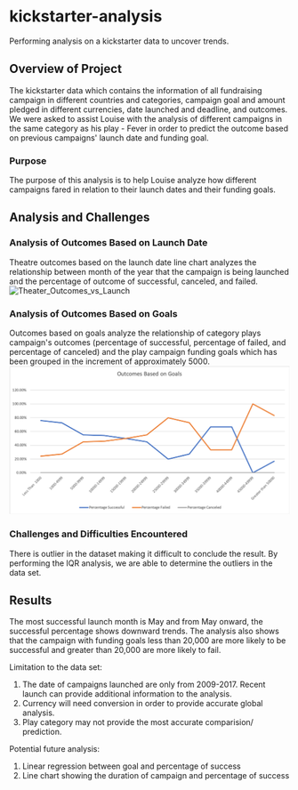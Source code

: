# kickstarter-analysis
Performing analysis on a kickstarter data to uncover trends.
## Overview of Project
The kickstarter data which contains the information of all fundraising campaign in different countries and categories, campaign goal and amount pledged in different currencies, date launched and deadline, and outcomes. We were asked to assist Louise with the analysis of different campaigns in the same category as his play - Fever in order to predict the outcome based on previous campaigns' launch date and funding goal.
### Purpose
The purpose of this analysis is to help Louise analyze how different campaigns fared in relation to their launch dates and their funding goals.
## Analysis and Challenges
### Analysis of Outcomes Based on Launch Date
Theatre outcomes based on the launch date line chart analyzes the relationship between month of the year that the campaign is being launched and the percentage of outcome of successful, canceled, and failed.
![Theater_Outcomes_vs_Launch](Resources/Theater_Outcomes_vs_Launch.png)
### Analysis of Outcomes Based on Goals
Outcomes based on goals analyze the relationship of category plays campaign's outcomes (percentage of successful, percentage of failed, and percentage of canceled) and the play campaign funding goals which has been grouped in the increment of approximately 5000. 
![Outcomes_vs_Goals](Outcomes_vs_Goals.png)
### Challenges and Difficulties Encountered
There is outlier in the dataset making it difficult to conclude the result. By performing the IQR analysis, we are able to determine the outliers in the data set.
## Results
The most successful launch month is May and from May onward, the successful percentage shows downward trends. The analysis also shows that the campaign with funding goals less than 20,000 are more likely to be successful and greater than 20,000 are more likely to fail. 

Limitation to the data set: 
1. The date of campaigns launched are only from 2009-2017. Recent launch can provide additional information to the analysis. 
2. Currency will need conversion in order to provide accurate global analysis.
3. Play category may not provide the most accurate comparision/ prediction.

Potential future analysis:
1. Linear regression between goal and percentage of success
2. Line chart showing the duration of campaign and percentage of success

